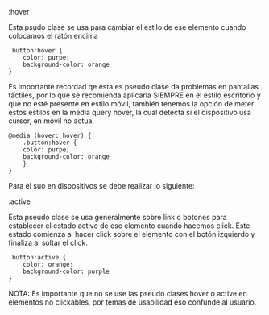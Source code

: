 :hover

Esta psudo clase se usa para cambiar el estilo de ese elemento cuando colocamos el ratón encima

    .button:hover {
        color: purpe;
        background-color: orange
    }

Es importante recordad qe esta es pseudo clase da problemas en pantallas táctiles, por lo que se recomienda aplicarla SIEMPRE en el estilo escritorio y que no esté presente en estilo móvil, también tenemos la opción de meter estos estilos en la media query hover, la cual detecta si el dispositivo usa cursor, en móvil no actua.

    @media (hover: hover) {
        .button:hover {
        color: purpe;
        background-color: orange
        }
    }

Para el suo en dispositivos se debe realizar lo siguiente:

:active

Esta pseudo clase se usa generalmente sobre link o botones para establecer el estado activo de ese elemento cuando hacemos click. Este estado comienza al hacer click sobre el elemento con el botón izquierdo y finaliza al soltar el click.

    .button:active {
        color: orange;
        background-color: purple
    }

NOTA: Es importante que no se use las pseudo clases hover o active en elementos no clickables, por temas de usabilidad eso confunde al usuario.
